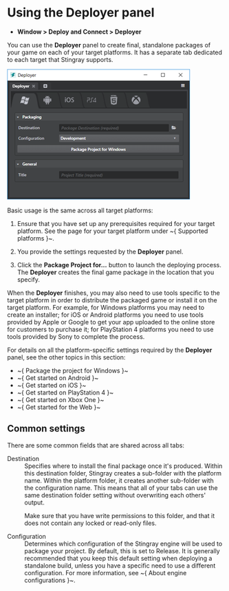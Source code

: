 # Using the Deployer panel

- **Window > Deploy and Connect > Deployer**

You can use the **Deployer** panel to create final, standalone packages of your game on each of your target platforms. It has a separate tab dedicated to each target that Stingray supports.

![Deployer Window Overview](../images/deployer.png)

Basic usage is the same across all target platforms:

1.	Ensure that you have set up any prerequisites required for your target platform. See the page for your target platform under ~{ Supported platforms }~.

2.	You provide the settings requested by the **Deployer** panel.

3.	Click the **Package Project for...** button to launch the deploying process. The **Deployer** creates the final game package in the location that you specify.

When the **Deployer** finishes, you may also need to use tools specific to the target platform in order to distribute the packaged game or install it on the target platform. For example, for Windows platforms you may need to create an installer; for iOS or Android platforms you need to use tools provided by Apple or Google to get your app uploaded to the online store for customers to purchase it; for PlayStation 4 platforms you need to use tools provided by Sony to complete the process.

For details on all the platform-specific settings required by the **Deployer** panel, see the other topics in this section:

-	~{ Package the project for Windows }~
-	~{ Get started on Android }~
-	~{ Get started on iOS }~
-	~{ Get started on PlayStation 4 }~
-	~{ Get started on Xbox One }~
-	~{ Get started for the Web }~

## Common settings

There are some common fields that are shared across all tabs:

<dl>
<dt>Destination</dt>
<dd>Specifies where to install the final package once it's produced. Within this destination folder, Stingray creates a sub-folder with the platform name. Within the platform folder, it creates another sub-folder with the configuration name. This means that all of your tabs can use the same destination folder setting without overwriting each others' output.

Make sure that you have write permissions to this folder, and that it does not contain any locked or read-only files.</dd>

<dt>Configuration</dt>
<dd>Determines which configuration of the Stingray engine will be used to package your project. By default, this is set to Release. It is generally recommended that you keep this default setting when deploying a standalone build, unless you have a specific need to use a different configuration. For more information, see ~{ About engine configurations }~.</dd>
</dl>
